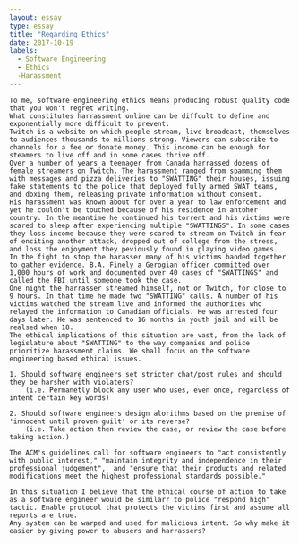 ```yaml
---
layout: essay
type: essay
title: "Regarding Ethics"
date: 2017-10-19
labels:
  - Software Engineering
  - Ethics
  -Harassment
--- 
```

	
	To me, software engineering ethics means producing robust quality code that you won't regret writing.
	What constitutes harrassment online can be diffcult to define and exponentially more difficult to prevent. 
	Twitch is a website on which people stream, live broadcast, themselves to audiences thousands to millions strong. Viewers can subscribe to channels for a fee or donate money. This income can be enough for steamers to live off and in some cases thrive off. 
	Over a number of years a teenager from Canada harrassed dozens of female streamers on Twitch. The harassment ranged from spamming them with messages and pizza deliveries to "SWATTING" their houses, issuing fake statements to the police that deployed fully armed SWAT teams, and doxing them, releasing private information without consent. 
	His harassment was known about for over a year to law enforcement and yet he couldn't be touched because of his residence in antoher country. In the meantime he continued his torrent and his victims were scared to sleep after experiencing multiple "SWATTINGS". In some cases they loss income because they were scared to stream on Twitch in fear of enciting another attack, dropped out of college from the stress, and loss the enjoyment they peviously found in playing video games. 
	In the fight to stop the harasser many of his victims banded together to gather evidence. B.A. Finely a Gerogian officer committed over 1,000 hours of work and documented over 40 cases of "SWATTINGS" and called the FBI until someone took the case. 
	One night the harrasser streamed himself, not on Twitch, for close to 9 hours. In that time he made two "SWATTING" calls. A number of his victims watched the stream live and informed the authorites who relayed the information to Canadian officials. He was arrested four days later. He was sentenced to 16 months in youth jail and will be realsed when 18. 
	The ethical implications of this situation are vast, from the lack of legislature about "SWATTING" to the way companies and police prioritize harassment claims. We shall focus on the software engineering based ethical issues. 
	
	1. Should software engineers set stricter chat/post rules and should they be harsher with violaters? 
		(i.e. Permanetly block any user who uses, even once, regardless of intent certain key words)

	2. Should software engineers design alorithms based on the premise of 'innocent until proven guilt' or its reverse? 
		(i.e. Take action then review the case, or review the case before taking action.)

	The ACM's guidelines call for software engineers to "act consistently with public interest," "maintain integrity and independence in their professional judgement",  and "ensure that their products and related modifications meet the highest professional standards possible." 

	In this situation I believe that the ethical course of action to take as a software engineer would be similarr to police "respond high" tactic. Enable protocol that protects the victims first and assume all reports are true. 
	Any system can be warped and used for malicious intent. So why make it easier by giving power to abusers and harrassers?
	
